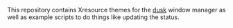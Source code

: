 This repository contains Xresource themes for the [dusk](https://github.com/bakkeby/dusk) window
manager as well as example scripts to do things like updating the status.